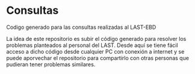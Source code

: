 # Consultas
Codigo generado para las consultas realizadas al LAST-EBD

La idea de este repositorio es subir el código generado para resolver los problemas planteados al personal del LAST. Desde aquí se tiene fácil acceso a dicho código desde cualquier PC con conexión a internet y se puede aporvechar el repositorio para compartirlo con otras personas que pudieran tener problemas similares.
